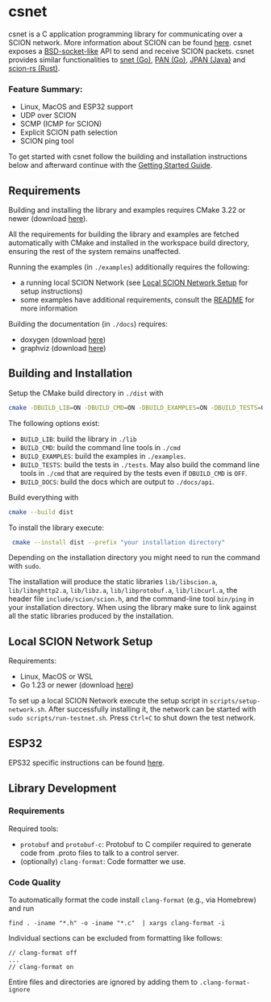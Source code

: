 # csnet

csnet is a C application programming library for communicating over a SCION network. More information about SCION can be
found [here](https://docs.scion.org/en/latest/overview.html). csnet exposes
a [BSD-socket-like](https://en.wikipedia.org/wiki/Berkeley_sockets) API to send and receive
SCION packets. csnet provides similar functionalities
to [snet (Go)](https://pkg.go.dev/github.com/scionproto/scion/pkg/snet), [PAN (Go)](https://pkg.go.dev/github.com/netsec-ethz/scion-apps/pkg/pan), [JPAN (Java)](https://github.com/scionproto-contrib/jpan)
and
[scion-rs (Rust)](https://github.com/MystenLabs/scion-rs).

### Feature Summary:

- Linux, MacOS and ESP32 support
- UDP over SCION
- SCMP (ICMP for SCION)
- Explicit SCION path selection
- SCION ping tool

To get started with csnet follow the building and installation instructions below and afterward continue with
the [Getting Started Guide](./docs/getting-started.md).

## Requirements

Building and installing the library and examples requires CMake 3.22 or newer
(download [here](https://cmake.org/download/)).

All the requirements for building the library and examples are fetched automatically with CMake and installed in the
workspace build directory, ensuring the rest of the system remains unaffected.

Running the examples (in `./examples`) additionally requires the following:

- a running local SCION Network (see [Local SCION Network Setup](#local-scion-network-setup) for setup instructions)
- some examples have additional requirements, consult the [README](./examples/README.md) for more information

Building the documentation (in `./docs`) requires:

- doxygen (download [here](https://www.doxygen.nl/download.html))
- graphviz (download [here](https://graphviz.org/download/))

## Building and Installation

Setup the CMake build directory in `./dist` with

```bash
cmake -DBUILD_LIB=ON -DBUILD_CMD=ON -DBUILD_EXAMPLES=ON -DBUILD_TESTS=OFF -DBUILD_DOCS=OFF -B dist
```

The following options exist:

- `BUILD_LIB`: build the library in `./lib`
- `BUILD_CMD`: build the command line tools in `./cmd`
- `BUILD_EXAMPLES`: build the examples in `./examples`.
- `BUILD_TESTS`: build the tests in `./tests`. May also build the command line tools in `./cmd` that are required by the
  tests even if `DBUILD_CMD` is `OFF`.
- `BUILD_DOCS`: build the docs which are output to `./docs/api`.

Build everything with

```bash
cmake --build dist
```

To install the library execute:

```bash
 cmake --install dist --prefix "your installation directory"
```

Depending on the installation directory you might need to run the command with `sudo`.

The installation will produce the static libraries `lib/libscion.a`, `lib/libnghttp2.a`, `lib/libz.a`, `lib/libprotobuf.a`,
`lib/libcurl.a`, the header file `include/scion/scion.h`, and the command-line tool `bin/ping` in your installation
directory. When using the library make sure to link against all the static libraries produced by the installation.

## Local SCION Network Setup

Requirements:

- Linux, MacOS or WSL
- Go 1.23 or newer (download [here](https://go.dev/dl/))

To set up a local SCION Network execute the setup script in `scripts/setup-network.sh`. After successfully installing
it, the network can be started with `sudo scripts/run-testnet.sh`. Press `Ctrl+C` to shut down the test network.

## ESP32

EPS32 specific instructions can be found [here](./esp32/README.md).

## Library Development

### Requirements

Required tools:

- `protobuf` and `protobuf-c`: Protobuf to C compiler required to generate code from .proto files to talk to a control
  server.
- (optionally) `clang-format`: Code formatter we use.

### Code Quality

To automatically format the code install `clang-format` (e.g., via Homebrew) and run

```
find . -iname "*.h" -o -iname "*.c"  | xargs clang-format -i
```

Individual sections can be excluded from formatting like follows:

```
// clang-format off
...
// clang-format on
```

Entire files and directories are ignored by adding them to `.clang-format-ignore`
